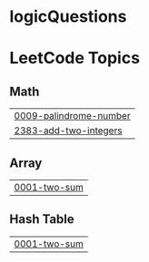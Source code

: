 # logicQuestions
<!---LeetCode Topics Start-->
# LeetCode Topics
## Math
|  |
| ------- |
| [0009-palindrome-number](https://github.com/bipashapanwar/logicQuestions/tree/master/0009-palindrome-number) |
| [2383-add-two-integers](https://github.com/bipashapanwar/logicQuestions/tree/master/2383-add-two-integers) |
## Array
|  |
| ------- |
| [0001-two-sum](https://github.com/bipashapanwar/logicQuestions/tree/master/0001-two-sum) |
## Hash Table
|  |
| ------- |
| [0001-two-sum](https://github.com/bipashapanwar/logicQuestions/tree/master/0001-two-sum) |
<!---LeetCode Topics End-->